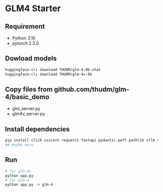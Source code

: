 # GLM4 Starter

## Requirement
- Python 3.10
- pytorch 2.5.0

## Dowload models
```bash
huggingface-cli download THUDM/glm-4-9b-chat
huggingface-cli download THUDM/glm-4v-9b
```

## Copy files from github.com/thudm/glm-4/basic_demo
- glm_server.py
- glm4v_server.py

## Install dependencies
```bash
pip install click uvicorn requests fastapi pydantic peft pathlib vllm sse_starlette
## maybe more
```

## Run

```bash
# for glm-4v
python app.py
# for glm-4
python app.py -m glm-4
```
